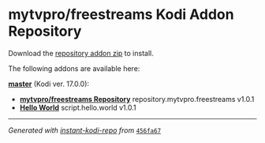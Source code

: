 # mytvpro/freestreams Kodi Addon Repository

Download the [repository addon zip](master/datadir/repository.mytvpro.freestreams/repository.mytvpro.freestreams-1.0.1.zip) to install.

The following addons are available here:

[__master__](master/addons.xml) (Kodi ver. 17.0.0):

- [__mytvpro/freestreams Repository__](master/datadir/repository.mytvpro.freestreams/repository.mytvpro.freestreams-1.0.1.zip) repository.mytvpro.freestreams v1.0.1
- [__Hello World__](master/datadir/script.hello.world/script.hello.world-1.0.1.zip) script.hello.world v1.0.1

----
_Generated with [instant-kodi-repo](https://github.com/ping/instant-kodi-repo/) from_ [``456fa67``](https://github.com/mytvpro/freestreams/commit/456fa671bcebcf8d5d1ea6cd07c43592280e1452)
